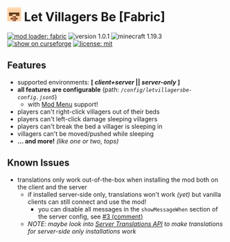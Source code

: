 # ![mod icon representing a pixelated 8x8 villager head](src/main/resources/assets/letvillagersbe/icon_32x32.png) Let Villagers Be [Fabric]

[![mod loader: fabric](https://img.shields.io/badge/loader-fabric-lightyellow?style=flat-square)](https://fabricmc.net)
![version 1.0.1](https://img.shields.io/badge/version-1.0.1-lightgreen?style=flat-square)
![minecraft 1.19.3](https://img.shields.io/badge/minecraft-1.19.3-yellowgreen?style=flat-square)
[![show on curseforge](https://img.shields.io/badge/curseforge-mod-red?style=flat-square&logo=curseforge)](https://www.curseforge.com/minecraft/mc-mods/let-villagers-be)
[![license: mit](https://img.shields.io/badge/license-mit-lightblue?style=flat-square)](LICENSE)

## Features
- supported environments: **[ *client+server* || *server-only* ]**
- **all features are configurable** (path: *`/config/letvillagersbe-config.json5`*)
  - with [Mod Menu](https://www.curseforge.com/minecraft/mc-mods/modmenu) support!
- players can't right-click villagers out of their beds
- players can't left-click damage sleeping villagers
- players can't break the bed a villager is sleeping in
- villagers can't be moved/pushed while sleeping
- **... and more!** *(like one or two, tops)*

## Known Issues
- translations only work out-of-the-box when installing the mod both on the client and the server
  - if installed server-side only, translations won't work *(yet)* but vanilla clients can still connect and use the mod!
    - you can disable all messages in the `showMessageWhen` section of the server config, see [#3 (comment)](https://github.com/thimblebird/let-villagers-be/issues/3#issuecomment-1289626596)
  - *NOTE: maybe look into [Server Translations API](https://github.com/NucleoidMC/Server-Translations) to make translations for server-side only installations work*
